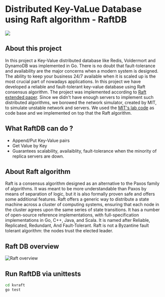 # Distributed Key-VaLue Database using Raft algorithm - RaftDB


<img src="https://ariskk.com/static/e332d369be6f66aae7e3da60c0e07eb1/18e3b/raft-arch-2.jpg"/>


## About this project
In this project a Key-Value distributed database like Redis, Voldermort and DynamoDB was implemented in Go. There is no doubt that fault-tolerance and availability are the major concerns when a modern system is designed. The ability to keep your business 24/7 available when it is scaled up is the most crucial part of nowadays applications. In this project we have developed a reliable and fault-tolerant key-value database using Raft consensus algorithm. The project was implemented according to [Raft extended paper](https://web.stanford.edu/~ouster/cgi-bin/papers/raft-atc14). Since we didn't have enough servers to implement such distributed algorithms, we borowed the network simulator, created by MIT, to simulate unstable network and servers. We used the [MIT's lab code](https://pdos.csail.mit.edu/6.824/) as code base and we implemented on top that the Raft algorithm.

## What RaftDB can do ?
- Append/Put Key-Value pairs
- Get Value by Key
- Guarantees scalability, availaiblity, fault-tolerance when the minority of replica servers are down.

## About Raft algorithm 
  Raft is a consensus algorithm designed as an alternative to the Paxos family of algorithms. It was meant to be more understandable than Paxos by means of separation of logic, but it is also formally proven safe and offers some additional features. Raft offers a generic way to distribute a state machine across a cluster of computing systems, ensuring that each node in the cluster agrees upon the same series of state transitions. It has a number of open-source reference implementations, with full-specification implementations in Go, C++, Java, and Scala. It is named after Reliable, Replicated, Redundant, And Fault-Tolerant. Raft is not a Byzantine fault tolerant algorithm: the nodes trust the elected leader.


## Raft DB overview
![Raft overview](https://www.google.com/url?sa=i&url=https%3A%2F%2Fwww.semanticscholar.org%2Fpaper%2FARC%253A-Analysis-of-Raft-Consensus-Howard%2F3665b13932eea50cf9ef5d32b85efc8a06a92b79&psig=AOvVaw0RskMkPB_MILIJOkWxUg1a&ust=1635538605807000&source=images&cd=vfe&ved=0CAsQjRxqFwoTCIj8iqb27fMCFQAAAAAdAAAAABAd)

## Run RaftDB via unittests
```bat
cd kvraft
go test
```
